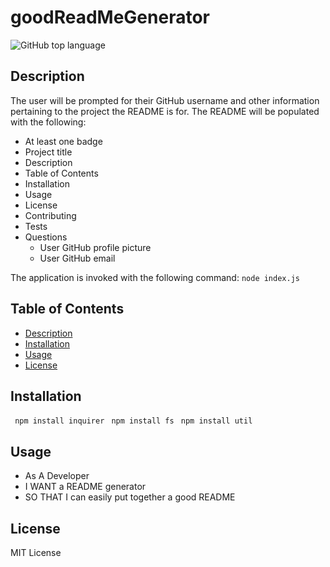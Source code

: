 # goodReadMeGenerator

 ![GitHub top language](https://img.shields.io/github/languages/top/AshleyLerma/goodReadMeGenerator)

## Description
 The user will be prompted for their GitHub username and other information pertaining to the project the README is for.
 The README will be populated with the following:

 + At least one badge
 + Project title
 + Description
 + Table of Contents
 + Installation
 + Usage
 + License
 + Contributing
 + Tests
 + Questions
   * User GitHub profile picture
   * User GitHub email
  
 The application is invoked with the following command:
 `node index.js`
 
## Table of Contents
 + [Description](#description)
 + [Installation](#installation)
 + [Usage](#usage)
 + [License](#license)

## Installation
  ` npm install inquirer`
  ` npm install fs`
  ` npm install util`

## Usage
  + As A Developer
  + I WANT a README generator
  + SO THAT I can easily put together a good README

## License
 MIT License

  
